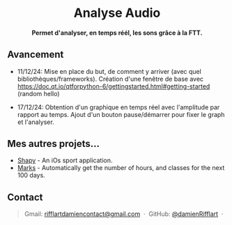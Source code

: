 <h1 align="center">
  <br>
  Analyse Audio
  <br>
</h1>

<h4 align="center">Permet d'analyser, en temps réél, les sons grâce à la FTT.</h4>

## Avancement

* 11/12/24: Mise en place du but, de comment y arriver (avec quel bibliothèques/frameworks). Création d'une fenêtre de base avec https://doc.qt.io/qtforpython-6/gettingstarted.html#getting-started (random hello)

* 17/12/24: Obtention d'un graphique en temps réel avec l'amplitude par rapport au temps. Ajout d'un bouton pause/démarrer pour fixer le graph et l'analyser.

## Mes autres projets...

- [Shapy](https://github.com/damienRifflart/Shapy) - An iOs sport application.
- [Marks](https://github.com/damienRifflart/StudyStats) - Automatically get the number of hours, and classes for the next 100 days.

## Contact

> Gmail: [rifflartdamiencontact@gmail.com](rifflartdamiencontact@gmail.com) &nbsp;&middot;&nbsp;
> GitHub: [@damienRifflart](https://github.com/damienRifflart) &nbsp;&middot;&nbsp;

